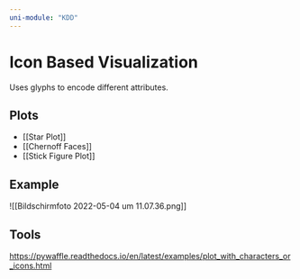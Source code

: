 ```yaml
---
uni-module: "KDD"
---
```


# Icon Based Visualization

Uses glyphs to encode different attributes.

## Plots

- [[Star Plot]]
- [[Chernoff Faces]]
- [[Stick Figure Plot]]

## Example

![[Bildschirmfoto 2022-05-04 um 11.07.36.png]]

## Tools

https://pywaffle.readthedocs.io/en/latest/examples/plot_with_characters_or_icons.html

